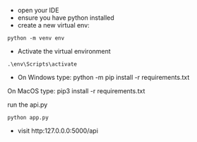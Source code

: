 - open your IDE
- ensure you have python installed 
- create a new virtual env:
```
python -m venv env

```

- Activate the virtual environment

```
.\env\Scripts\activate

```
- On Windows type:
python -m pip install -r requirements.txt

On MacOS type:
pip3 install -r requirements.txt


run the api.py

```
python app.py

```
- visit http:127.0.0.0:5000/api 